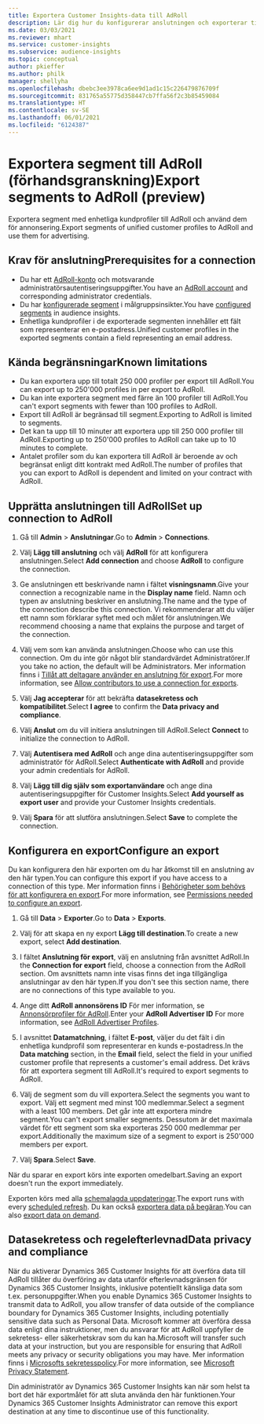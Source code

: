 ```yaml
---
title: Exportera Customer Insights-data till AdRoll
description: Lär dig hur du konfigurerar anslutningen och exporterar till AdRoll.
ms.date: 03/03/2021
ms.reviewer: mhart
ms.service: customer-insights
ms.subservice: audience-insights
ms.topic: conceptual
author: pkieffer
ms.author: philk
manager: shellyha
ms.openlocfilehash: dbebc3ee3978ca6ee9d1ad1c15c226479876709f
ms.sourcegitcommit: 831765a55775d358447cb7ffa56f2c3b85459084
ms.translationtype: HT
ms.contentlocale: sv-SE
ms.lasthandoff: 06/01/2021
ms.locfileid: "6124387"
---
```

# <a name="export-segments-to-adroll-preview"></a><span data-ttu-id="d747d-103">Exportera segment till AdRoll (förhandsgranskning)</span><span class="sxs-lookup"><span data-stu-id="d747d-103">Export segments to AdRoll (preview)</span></span>

<span data-ttu-id="d747d-104">Exportera segment med enhetliga kundprofiler till AdRoll och använd dem för annonsering.</span><span class="sxs-lookup"><span data-stu-id="d747d-104">Export segments of unified customer profiles to AdRoll and use them for advertising.</span></span> 

## <a name="prerequisites-for-a-connection"></a><span data-ttu-id="d747d-105">Krav för anslutning</span><span class="sxs-lookup"><span data-stu-id="d747d-105">Prerequisites for a connection</span></span>

-   <span data-ttu-id="d747d-106">Du har ett [AdRoll-konto](https://www.adroll.com/) och motsvarande administratörsautentiseringsuppgifter.</span><span class="sxs-lookup"><span data-stu-id="d747d-106">You have an [AdRoll account](https://www.adroll.com/) and corresponding administrator credentials.</span></span>
-   <span data-ttu-id="d747d-107">Du har [konfigurerade segment](segments.md) i målgruppsinsikter.</span><span class="sxs-lookup"><span data-stu-id="d747d-107">You have [configured segments](segments.md) in audience insights.</span></span>
-   <span data-ttu-id="d747d-108">Enhetliga kundprofiler i de exporterade segmenten innehåller ett fält som representerar en e-postadress.</span><span class="sxs-lookup"><span data-stu-id="d747d-108">Unified customer profiles in the exported segments contain a field representing an email address.</span></span>

## <a name="known-limitations"></a><span data-ttu-id="d747d-109">Kända begränsningar</span><span class="sxs-lookup"><span data-stu-id="d747d-109">Known limitations</span></span>

- <span data-ttu-id="d747d-110">Du kan exportera upp till totalt 250 000 profiler per export till AdRoll.</span><span class="sxs-lookup"><span data-stu-id="d747d-110">You can export up to 250'000 profiles in per export to AdRoll.</span></span>
- <span data-ttu-id="d747d-111">Du kan inte exportera segment med färre än 100 profiler till AdRoll.</span><span class="sxs-lookup"><span data-stu-id="d747d-111">You can't export segments with fewer than 100 profiles to AdRoll.</span></span> 
- <span data-ttu-id="d747d-112">Export till AdRoll är begränsad till segment.</span><span class="sxs-lookup"><span data-stu-id="d747d-112">Exporting to AdRoll is limited to segments.</span></span>
- <span data-ttu-id="d747d-113">Det kan ta upp till 10 minuter att exportera upp till 250 000 profiler till AdRoll.</span><span class="sxs-lookup"><span data-stu-id="d747d-113">Exporting up to 250'000 profiles to AdRoll can take up to 10 minutes to complete.</span></span> 
- <span data-ttu-id="d747d-114">Antalet profiler som du kan exportera till AdRoll är beroende av och begränsat enligt ditt kontrakt med AdRoll.</span><span class="sxs-lookup"><span data-stu-id="d747d-114">The number of profiles that you can export to AdRoll is dependent and limited on your contract with AdRoll.</span></span>

## <a name="set-up-connection-to-adroll"></a><span data-ttu-id="d747d-115">Upprätta anslutningen till AdRoll</span><span class="sxs-lookup"><span data-stu-id="d747d-115">Set up connection to AdRoll</span></span>

1. <span data-ttu-id="d747d-116">Gå till **Admin** > **Anslutningar**.</span><span class="sxs-lookup"><span data-stu-id="d747d-116">Go to **Admin** > **Connections**.</span></span>

1. <span data-ttu-id="d747d-117">Välj **Lägg till anslutning** och välj **AdRoll** för att konfigurera anslutningen.</span><span class="sxs-lookup"><span data-stu-id="d747d-117">Select **Add connection** and choose **AdRoll** to configure the connection.</span></span>

1. <span data-ttu-id="d747d-118">Ge anslutningen ett beskrivande namn i fältet **visningsnamn**.</span><span class="sxs-lookup"><span data-stu-id="d747d-118">Give your connection a recognizable name in the **Display name** field.</span></span> <span data-ttu-id="d747d-119">Namn och typen av anslutning beskriver en anslutning.</span><span class="sxs-lookup"><span data-stu-id="d747d-119">The name and the type of the connection describe this connection.</span></span> <span data-ttu-id="d747d-120">Vi rekommenderar att du väljer ett namn som förklarar syftet med och målet för anslutningen.</span><span class="sxs-lookup"><span data-stu-id="d747d-120">We recommend choosing a name that explains the purpose and target of the connection.</span></span>

1. <span data-ttu-id="d747d-121">Välj vem som kan använda anslutningen.</span><span class="sxs-lookup"><span data-stu-id="d747d-121">Choose who can use this connection.</span></span> <span data-ttu-id="d747d-122">Om du inte gör något blir standardvärdet Administratörer.</span><span class="sxs-lookup"><span data-stu-id="d747d-122">If you take no action, the default will be Administrators.</span></span> <span data-ttu-id="d747d-123">Mer information finns i [Tillåt att deltagare använder en anslutning för export](connections.md#allow-contributors-to-use-a-connection-for-exports).</span><span class="sxs-lookup"><span data-stu-id="d747d-123">For more information, see [Allow contributors to use a connection for exports](connections.md#allow-contributors-to-use-a-connection-for-exports).</span></span>

1. <span data-ttu-id="d747d-124">Välj **Jag accepterar** för att bekräfta **datasekretess och kompatibilitet**.</span><span class="sxs-lookup"><span data-stu-id="d747d-124">Select **I agree** to confirm the **Data privacy and compliance**.</span></span>

1. <span data-ttu-id="d747d-125">Välj **Anslut** om du vill initiera anslutningen till AdRoll.</span><span class="sxs-lookup"><span data-stu-id="d747d-125">Select **Connect** to initialize the connection to AdRoll.</span></span>

1. <span data-ttu-id="d747d-126">Välj **Autentisera med AdRoll** och ange dina autentiseringsuppgifter som administratör för AdRoll.</span><span class="sxs-lookup"><span data-stu-id="d747d-126">Select **Authenticate with AdRoll** and provide your admin credentials for AdRoll.</span></span> 

1. <span data-ttu-id="d747d-127">Välj **Lägg till dig själv som exportanvändare** och ange dina autentiseringsuppgifter för Customer Insights.</span><span class="sxs-lookup"><span data-stu-id="d747d-127">Select **Add yourself as export user** and provide your Customer Insights credentials.</span></span>

1. <span data-ttu-id="d747d-128">Välj **Spara** för att slutföra anslutningen.</span><span class="sxs-lookup"><span data-stu-id="d747d-128">Select **Save** to complete the connection.</span></span>

## <a name="configure-an-export"></a><span data-ttu-id="d747d-129">Konfigurera en export</span><span class="sxs-lookup"><span data-stu-id="d747d-129">Configure an export</span></span>

<span data-ttu-id="d747d-130">Du kan konfigurera den här exporten om du har åtkomst till en anslutning av den här typen.</span><span class="sxs-lookup"><span data-stu-id="d747d-130">You can configure this export if you have access to a connection of this type.</span></span> <span data-ttu-id="d747d-131">Mer information finns i [Behörigheter som behövs för att konfigurera en export](export-destinations.md#set-up-a-new-export).</span><span class="sxs-lookup"><span data-stu-id="d747d-131">For more information, see [Permissions needed to configure an export](export-destinations.md#set-up-a-new-export).</span></span>

1. <span data-ttu-id="d747d-132">Gå till **Data** > **Exporter**.</span><span class="sxs-lookup"><span data-stu-id="d747d-132">Go to **Data** > **Exports**.</span></span>

1. <span data-ttu-id="d747d-133">Välj för att skapa en ny export **Lägg till destination**.</span><span class="sxs-lookup"><span data-stu-id="d747d-133">To create a new export, select **Add destination**.</span></span>

1. <span data-ttu-id="d747d-134">I fältet **Anslutning för export**, välj en anslutning från avsnittet AdRoll.</span><span class="sxs-lookup"><span data-stu-id="d747d-134">In the **Connection for export** field, choose a connection from the AdRoll section.</span></span> <span data-ttu-id="d747d-135">Om avsnittets namn inte visas finns det inga tillgängliga anslutningar av den här typen.</span><span class="sxs-lookup"><span data-stu-id="d747d-135">If you don't see this section name, there are no connections of this type available to you.</span></span>

1. <span data-ttu-id="d747d-136">Ange ditt **AdRoll annonsörens ID** För mer information, se [Annonsörprofiler för AdRoll](https://help.adroll.com/hc/articles/212011838-Advertiser-Profiles).</span><span class="sxs-lookup"><span data-stu-id="d747d-136">Enter your **AdRoll Advertiser ID** For more information, see [AdRoll Advertiser Profiles](https://help.adroll.com/hc/articles/212011838-Advertiser-Profiles).</span></span>

3. <span data-ttu-id="d747d-137">I avsnittet **Datamatchning**, i fältet **E-post**, väljer du det fält i din enhetliga kundprofil som representerar en kunds e-postadress.</span><span class="sxs-lookup"><span data-stu-id="d747d-137">In the **Data matching** section, in the **Email** field, select the field in your unified customer profile that represents a customer's email address.</span></span> <span data-ttu-id="d747d-138">Det krävs för att exportera segment till AdRoll.</span><span class="sxs-lookup"><span data-stu-id="d747d-138">It's required to export segments to AdRoll.</span></span>

1. <span data-ttu-id="d747d-139">Välj de segment som du vill exportera.</span><span class="sxs-lookup"><span data-stu-id="d747d-139">Select the segments you want to export.</span></span> <span data-ttu-id="d747d-140">Välj ett segment med minst 100 medlemmar.</span><span class="sxs-lookup"><span data-stu-id="d747d-140">Select a segment with a least 100 members.</span></span> <span data-ttu-id="d747d-141">Det går inte att exportera mindre segment.</span><span class="sxs-lookup"><span data-stu-id="d747d-141">You can't export smaller segments.</span></span> <span data-ttu-id="d747d-142">Dessutom är det maximala värdet för ett segment som ska exporteras 250 000 medlemmar per export.</span><span class="sxs-lookup"><span data-stu-id="d747d-142">Additionally the maximum size of a segment to export is 250'000 members per export.</span></span> 

1. <span data-ttu-id="d747d-143">Välj **Spara**.</span><span class="sxs-lookup"><span data-stu-id="d747d-143">Select **Save**.</span></span>

<span data-ttu-id="d747d-144">När du sparar en export körs inte exporten omedelbart.</span><span class="sxs-lookup"><span data-stu-id="d747d-144">Saving an export doesn't run the export immediately.</span></span>

<span data-ttu-id="d747d-145">Exporten körs med alla [schemalagda uppdateringar](system.md#schedule-tab).</span><span class="sxs-lookup"><span data-stu-id="d747d-145">The export runs with every [scheduled refresh](system.md#schedule-tab).</span></span> <span data-ttu-id="d747d-146">Du kan också [exportera data på begäran](export-destinations.md#run-exports-on-demand).</span><span class="sxs-lookup"><span data-stu-id="d747d-146">You can also [export data on demand](export-destinations.md#run-exports-on-demand).</span></span> 


## <a name="data-privacy-and-compliance"></a><span data-ttu-id="d747d-147">Datasekretess och regelefterlevnad</span><span class="sxs-lookup"><span data-stu-id="d747d-147">Data privacy and compliance</span></span>

<span data-ttu-id="d747d-148">När du aktiverar Dynamics 365 Customer Insights för att överföra data till AdRoll tillåter du överföring av data utanför efterlevnadsgränsen för Dynamics 365 Customer Insights, inklusive potentiellt känsliga data som t.ex. personuppgifter.</span><span class="sxs-lookup"><span data-stu-id="d747d-148">When you enable Dynamics 365 Customer Insights to transmit data to AdRoll, you allow transfer of data outside of the compliance boundary for Dynamics 365 Customer Insights, including potentially sensitive data such as Personal Data.</span></span> <span data-ttu-id="d747d-149">Microsoft kommer att överföra dessa data enligt dina instruktioner, men du ansvarar för att AdRoll uppfyller de sekretess- eller säkerhetskrav som du kan ha.</span><span class="sxs-lookup"><span data-stu-id="d747d-149">Microsoft will transfer such data at your instruction, but you are responsible for ensuring that AdRoll meets any privacy or security obligations you may have.</span></span> <span data-ttu-id="d747d-150">Mer information finns i [Microsofts sekretesspolicy](https://go.microsoft.com/fwlink/?linkid=396732).</span><span class="sxs-lookup"><span data-stu-id="d747d-150">For more information, see [Microsoft Privacy Statement](https://go.microsoft.com/fwlink/?linkid=396732).</span></span>

<span data-ttu-id="d747d-151">Din administratör av Dynamics 365 Customer Insights kan när som helst ta bort det här exportmålet för att sluta använda den här funktionen.</span><span class="sxs-lookup"><span data-stu-id="d747d-151">Your Dynamics 365 Customer Insights Administrator can remove this export destination at any time to discontinue use of this functionality.</span></span>
